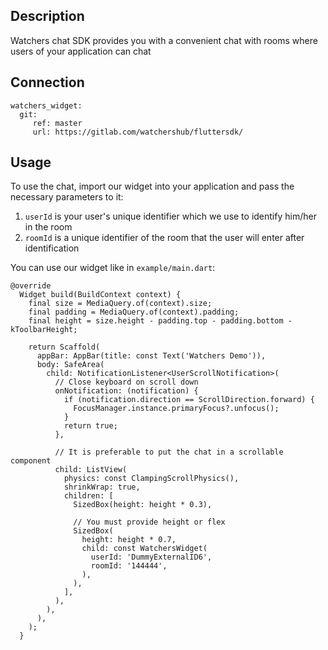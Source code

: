 ## Description
Watchers chat SDK provides you with a convenient chat with rooms where users of your application can chat

## Connection
```
watchers_widget:
  git:
     ref: master
     url: https://gitlab.com/watchershub/fluttersdk/
```

## Usage
To use the chat, import our widget into your application and pass the necessary parameters to it:
1) `userId` is your user's unique identifier which we use to identify him/her in the room
2) `roomId` is a unique identifier of the room that the user will enter after identification

You can use our widget like in `example/main.dart`:

```
@override
  Widget build(BuildContext context) {
    final size = MediaQuery.of(context).size;
    final padding = MediaQuery.of(context).padding;
    final height = size.height - padding.top - padding.bottom - kToolbarHeight;

    return Scaffold(
      appBar: AppBar(title: const Text('Watchers Demo')),
      body: SafeArea(
        child: NotificationListener<UserScrollNotification>(
          // Close keyboard on scroll down
          onNotification: (notification) {
            if (notification.direction == ScrollDirection.forward) {
              FocusManager.instance.primaryFocus?.unfocus();
            }
            return true;
          },

          // It is preferable to put the chat in a scrollable component
          child: ListView(
            physics: const ClampingScrollPhysics(),
            shrinkWrap: true,
            children: [
              SizedBox(height: height * 0.3),

              // You must provide height or flex
              SizedBox(
                height: height * 0.7,
                child: const WatchersWidget(
                  userId: 'DummyExternalID6',
                  roomId: '144444',
                ),
              ),
            ],
          ),
        ),
      ),
    );
  }
```

